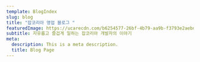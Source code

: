 ```yaml
---
template: BlogIndex
slug: blog
title: "잡코리아 영업 블로그 "
featuredImage: https://ucarecdn.com/b6254577-26bf-4b79-aa9b-f3793e2aebdc/
subtitle: 자유롭고 즐겁게 일하는 잡코리아 개발자의 이야기
meta:
  description: This is a meta description.
  title: Blog Page
---
```

